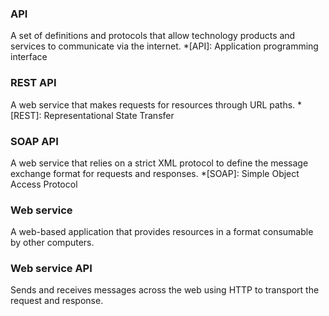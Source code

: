 ### API
A set of definitions and protocols that allow technology products and services to communicate via the internet.
*[API]: Application programming interface

### REST API
A web service that makes requests for resources through URL paths.
*[REST]: Representational State Transfer

### SOAP API
A web service that relies on a strict XML protocol to define the message exchange format for requests and responses.
*[SOAP]: Simple Object Access Protocol

### Web service
A web-based application that provides resources in a format consumable by other computers.

### Web service API
Sends and receives messages across the web using HTTP to transport the request and response.